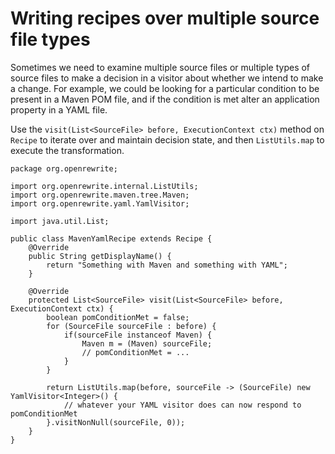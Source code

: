 # Writing recipes over multiple source file types

Sometimes we need to examine multiple source files or multiple types of source files to make a decision in a visitor about whether we intend to make a change. For example, we could be looking for a particular condition to be present in a Maven POM file, and if the condition is met alter an application property in a YAML file.

Use the `visit(List<SourceFile> before, ExecutionContext ctx)` method on `Recipe` to iterate over and maintain decision state, and then `ListUtils.map` to execute the transformation.

```
package org.openrewrite;

import org.openrewrite.internal.ListUtils;
import org.openrewrite.maven.tree.Maven;
import org.openrewrite.yaml.YamlVisitor;

import java.util.List;

public class MavenYamlRecipe extends Recipe {
    @Override
    public String getDisplayName() {
        return "Something with Maven and something with YAML";
    }

    @Override
    protected List<SourceFile> visit(List<SourceFile> before, ExecutionContext ctx) {
        boolean pomConditionMet = false;
        for (SourceFile sourceFile : before) {
            if(sourceFile instanceof Maven) {
                Maven m = (Maven) sourceFile;
                // pomConditionMet = ...
            }
        }

        return ListUtils.map(before, sourceFile -> (SourceFile) new YamlVisitor<Integer>() {
            // whatever your YAML visitor does can now respond to pomConditionMet
        }.visitNonNull(sourceFile, 0));
    }
}
```
